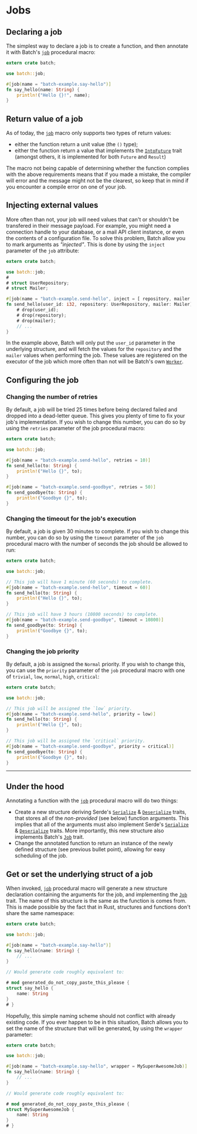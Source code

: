 # Jobs

## Declaring a job

The simplest way to declare a job is to create a function, and then annotate it with Batch's [`job`] procedural macro:

```rust
extern crate batch;

use batch::job;

#[job(name = "batch-example.say-hello")]
fn say_hello(name: String) {
	println!("Hello {}!", name);
}
```

## Return value of a job

As of today, the [`job`] macro only supports two types of return values:

* either the function return a unit value (the `()` type);
* either the function return a value that implements the [`IntoFuture`] trait (amongst others, it is implemented for both `Future` and `Result`)

The macro not being capable of determining whether the function complies with the above requirements means that if you made a mistake, the compiler will error and the message might not be the clearest, so keep that in mind if you encounter a compile error on one of your job.

## Injecting external values

More often than not, your job will need values that can't or shouldn't be transfered in their message payload. For example, you might need a connection handle to your database, or a mail API client instance, or even the contents of a configuration file. To solve this problem, Batch allow you to mark arguments as *"injected"*. This is done by using the `inject` parameter of the `job` attribute:

```rust
extern crate batch;

use batch::job;
#
# struct UserRepository;
# struct Mailer;

#[job(name = "batch-example.send-hello", inject = [ repository, mailer ])]
fn send_hello(user_id: i32, repository: UserRepository, mailer: Mailer) {
	# drop(user_id);
	# drop(repository);
	# drop(mailer);
	// ...
}
```

In the example above, Batch will only put the `user_id` parameter in the underlying structure, and will fetch the values for the `repository` and the `mailer` values when performing the job. These values are registered on the executor of the job which more often than not will be Batch's own [`Worker`].

## Configuring the job

### Changing the number of retries

By default, a job will be tried 25 times before being declared failed and dropped into a dead-letter queue. This gives you plenty of time to fix your job's implementation. If you wish to change this number, you can do so by using the `retries` parameter of the job procedural macro:

```rust
extern crate batch;

use batch::job;

#[job(name = "batch-example.send-hello", retries = 10)]
fn send_hello(to: String) {
	println!("Hello {}", to);
}

#[job(name = "batch-example.send-goodbye", retries = 50)]
fn send_goodbye(to: String) {
	println!("Goodbye {}", to);
}
```

### Changing the timeout for the job's execution

By default, a job is given 30 minutes to complete. If you wish to change this number, you can do so by using the `timeout` parameter of the `job` procedural macro with the number of seconds the job should be allowed to run:

```rust
extern crate batch;

use batch::job;

// This job will have 1 minute (60 seconds) to complete.
#[job(name = "batch-example.send-hello", timeout = 60)]
fn send_hello(to: String) {
	println!("Hello {}", to);
}

// This job will have 3 hours (10800 seconds) to complete.
#[job(name = "batch-example.send-goodbye", timeout = 10800)]
fn send_goodbye(to: String) {
	println!("Goodbye {}", to);
}
```

### Changing the job priority

By default, a job is assigned the `Normal` priority. If you wish to change this, you can use the `priority` parameter of the `job` procedural macro with one of `trivial`, `low`, `normal`, `high`, `critical`:

```rust
extern crate batch;

use batch::job;

// This job will be assigned the `low` priority.
#[job(name = "batch-example.send-hello", priority = low)]
fn send_hello(to: String) {
	println!("Hello {}", to);
}

// This job will be assigned the `critical` priority.
#[job(name = "batch-example.send-goodbye", priority = critical)]
fn send_goodbye(to: String) {
	println!("Goodbye {}", to);
}
```

---

## Under the hood

Annotating a function with the [`job`] procedural macro will do two things:

* Create a new structure deriving Serde's [`Serialize`] & [`Deserialize`] traits, that stores all of the *non-provided* (see below) function arguments. This implies that all of the arguments must also implement Serde's [`Serialize`] & [`Deserialize`] traits. More importantly, this new structure also implements Batch's [`Job`] trait.
* Change the annotated function to return an instance of the newly defined structure (see previous bullet point), allowing for easy scheduling of the job.

## Get or set the underlying struct of a job

When invoked, [`job`] procedural macro will generate a new structure declaration containing the arguments for the job, and implementing the [`Job`] trait. The name of this structure is the same as the function is comes from. This is made possible by the fact that in Rust, structures and functions don't share the same namespace:

```rust
extern crate batch;

use batch::job;

#[job(name = "batch-example.say-hello")]
fn say_hello(name: String) {
	// ...
}

// Would generate code roughly equivalent to:

# mod generated_do_not_copy_paste_this_please {
struct say_hello {
	name: String
}
# }
```

Hopefully, this simple naming scheme should not conflict with already existing code. If you ever happen to be in this situation, Batch allows you to set the name of the structure that will be generated, by using the `wrapper` parameter:

```rust
extern crate batch;

use batch::job;

#[job(name = "batch-example.say-hello", wrapper = MySuperAwesomeJob)]
fn say_hello(name: String) {
	// ...
}

// Would generate code roughly equivalent to:

# mod generated_do_not_copy_paste_this_please {
struct MySuperAwesomeJob {
	name: String
}
# }
```


[`job`]: https://docs.rs/batch/0.2/index.html
[`IntoFuture`]: https://docs.rs/futures/0.1/futures/future/trait.IntoFuture.html
[`Worker`]: ./worker/index.html
[`Serialize`]: https://docs.serde.rs/serde/trait.Serialize.html
[`Deserialize`]: https://docs.serde.rs/serde/trait.Deserialize.html
[`Job`]: https://docs.rs/batch/0.2/index.html
